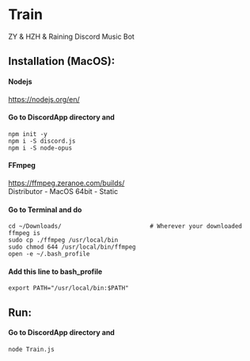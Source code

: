 # Train
ZY &amp; HZH &amp; Raining Discord Music Bot

## Installation (MacOS):
#### Nodejs
https://nodejs.org/en/
  
#### Go to DiscordApp directory and
```
npm init -y
npm i -S discord.js
npm i -S node-opus
```
#### FFmpeg
https://ffmpeg.zeranoe.com/builds/
<br />Distributor - MacOS 64bit - Static
  
#### Go to Terminal and do
```
cd ~/Downloads/                         # Wherever your downloaded ffmpeg is
sudo cp ./ffmpeg /usr/local/bin
sudo chmod 644 /usr/local/bin/ffmpeg
open -e ~/.bash_profile
```
#### Add this line to bash_profile
```
export PATH="/usr/local/bin:$PATH"
```

## Run:
#### Go to DiscordApp directory and
```
node Train.js
```
